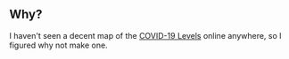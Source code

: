 ## Why?

I haven't seen a decent map of the [COVID-19 Levels](https://www.ontario.ca/page/covid-19-response-framework-keeping-ontario-safe-and-open) online anywhere, so I figured why not make one. 

<script src="https://embed.github.com/view/geojson/PatLittle/ontario-covid-level-map/covid-level-by-phu.geojson"></script>
